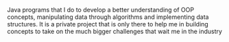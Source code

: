 Java programs that I do to develop a better understanding of OOP concepts, manipulating data through algorithms and implementing data structures. 
It is a private project that is only there to help me in building concepts to take on the much bigger challenges that wait me in the industry
